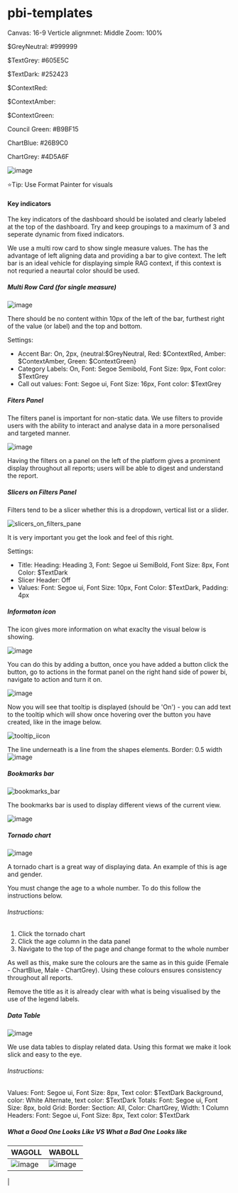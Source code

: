 # pbi-templates



Canvas: 16-9
Verticle alignmnet: Middle
Zoom: 100%


$GreyNeutral: #999999

$TextGrey: #605E5C

$TextDark: #252423

$ContextRed:

$ContextAmber:

$ContextGreen:

Council Green: #B9BF15

ChartBlue: #26B9C0

ChartGrey: #4D5A6F

![image](https://github.com/andymarsden/pbi-templates/assets/46504022/106c8f83-a6e5-4b99-bdb7-14546118a37b)

⭐Tip: Use Format Painter for visuals


#### Key indicators

The key indicators of the dashboard should be isolated and clearly labeled at the top of the dashboard. Try and keep groupings to a maximum of 3 and seperate dynamic from fixed indicators.

We use a multi row card to show single measure values. The has the advantage of left aligning data and providing a bar to give context. The left bar is an ideal vehicle for displaying simple RAG context, if this context is not requried a neaurtal color should be used.

##### Multi Row Card (for single measure)
![image](https://github.com/andymarsden/pbi-templates/assets/46504022/b7b13906-5e21-4c14-b6e4-40033f0f197f)

There should be no content within 10px of the left of the bar, furthest right of the value (or label) and the top and bottom.

Settings: 
- Accent Bar: On, 2px, {neutral:$GreyNeutral, Red: $ContextRed, Amber: $ContextAmber, Green: $ContextGreen}
- Category Labels: On, Font: Segoe Semibold, Font Size: 9px, Font color: $TextGrey
- Call out values: Font: Segoe ui, Font Size: 16px, Font color: $TextGrey

##### Fiters Panel 
The filters panel is important for non-static data. We use filters to provide users with the ability to interact and analyse data in a more personalised and targeted manner. 

![image](https://github.com/andymarsden/pbi-templates/assets/87974094/5fbf08ca-56fb-4ab0-b577-9fd5aaa7a298)

Having the filters on a panel on the left of the platform gives a prominent display throughout all reports; users will be able to digest and understand the report.

##### Slicers on Filters Panel
Filters tend to be a slicer whether this is a dropdown, vertical list or a slider. 

![slicers_on_filters_pane](https://github.com/andymarsden/pbi-templates/assets/87974094/ce61140c-876a-40db-a223-254e872ea556)

It is very important you get the look and feel of this right. 

Settings: 
- Title: Heading: Heading 3, Font: Segoe ui SemiBold, Font Size: 8px, Font Color: $TextDark
- Slicer Header: Off
- Values: Font: Segoe ui, Font Size: 10px, Font Color: $TextDark, Padding: 4px

##### Informaton icon
The icon gives more information on what exaclty the visual below is showing. 

![image](https://github.com/andymarsden/pbi-templates/assets/87974094/2704ddc3-588a-4cff-8384-5fd5e31b2de5)

You can do this by adding a button, once you have added a button click the button, go to actions in the format panel on the right hand side of power bi, navigate to action and turn it on.

![image](https://github.com/andymarsden/pbi-templates/assets/87974094/d4b49c1b-6548-450b-9d95-8b529a6583af)

Now you will see that tooltip is displayed (should be 'On') - you can add text to the tooltip which will show once hovering over the button you have created, like in the image below.

![tooltip_iicon](https://github.com/andymarsden/pbi-templates/assets/87974094/de0880f0-8fa1-4240-a52f-81e87f479eca)

The line underneath is a line from the shapes elements. Border: 0.5 width
![image](https://github.com/andymarsden/pbi-templates/assets/87974094/3155cce3-0973-4705-82c9-890d7db3cfcc)


##### Bookmarks bar
![bookmarks_bar](https://github.com/andymarsden/pbi-templates/assets/87974094/8cb2e9b0-9654-45ba-8942-2f184e5a5f8c)

The bookmarks bar is used to display different views of the current view.

![image](https://github.com/andymarsden/pbi-templates/assets/87974094/c8743bea-49e2-48d2-b746-01e9a05f9dff)

##### Tornado chart 
![image](https://github.com/andymarsden/pbi-templates/assets/87974094/99846698-04db-4738-99dd-87eeb9d71e43)

A tornado chart is a great way of displaying data. An example of this is age and gender. 

You must change the age to a whole number. To do this follow the instructions below.

###### Instructions: 

1. Click the tornado chart
2. Click the age column in the data panel
3. Navigate to the top of the page and change format to the whole number

As well as this, make sure the colours are the same as in this guide (Female - ChartBlue, Male - ChartGrey). Using these colours ensures consistency throughout all reports. 

Remove the title as it is already clear with what is being visualised by the use of the legend labels.

##### Data Table
![image](https://github.com/andymarsden/pbi-templates/assets/87974094/4928890f-9e94-426b-9bf1-ae6b4d76c0e3)

We use data tables to display related data. Using this format we make it look slick and easy to the eye. 

###### Instructions:
Values: Font: Segoe ui, Font Size: 8px, Text color: $TextDark Background, color: White Alternate, text color: $TextDark
Totals: Font: Segoe ui, Font Size: 8px, bold
Grid: Border: Section: All, Color: ChartGrey, Width: 1
Column Headers: Font: Segoe ui, Font Size: 8px, Text color: $TextDark

##### What a Good One Looks Like VS What a Bad One Looks like

| WAGOLL | WABOLL |
| ------------- | ------------- |
| ![image](https://github.com/andymarsden/pbi-templates/assets/87974094/972a65b8-443e-4988-b689-5f9666958994) | ![image](https://github.com/andymarsden/pbi-templates/assets/87974094/e980faae-6ac9-4517-9691-476e09ffa963)

  |





  
